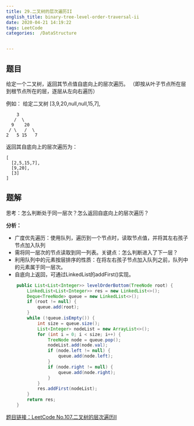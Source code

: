```yaml
---
title: 29.二叉树的层次遍历II
english_title: binary-tree-level-order-traversal-ii
date: 2020-04-21 14:19:22
tags: LeetCode
categories:  /DataStructure


---
```


## 题目

给定一个二叉树，返回其节点值自底向上的层次遍历。 （即按从叶子节点所在层到根节点所在的层，逐层从左向右遍历）

例如：
给定二叉树 [3,9,20,null,null,15,7],

```
    3
   /  \
  9    20
 / \   /  \
2   5 15   7
```
返回其自底向上的层次遍历为：
```
[
  [2,5,15,7],
  [9,20],
  [3]
]

```

## 题解

思考：怎么判断处于同一层次？怎么返回自底向上的层次遍历？

**分析：**

* 广度优先遍历：使用队列，遍历到一个节点时，读取节点值，并将其左右孩子节点加入队列
* 需将同一层次的节点读取到同一列表。关键点：怎么判断进入了下一层？
* 利用队列中的元素按层排序的性质：在将左右孩子节点加入队列之前，队列中的元素属于同一层次。
* 自底向上返回，可通过LinkedList的addFirst()实现。

```java
    public List<List<Integer>> levelOrderBottom(TreeNode root) {
        LinkedList<List<Integer>> res = new LinkedList<>();
        Deque<TreeNode> queue = new LinkedList<>();
        if (root != null) {
            queue.add(root);
        }
        while (!queue.isEmpty()) {
            int size = queue.size();
            List<Integer> nodeList = new ArrayList<>();
            for (int i = 0; i < size; i++) {
                TreeNode node = queue.pop();
                nodeList.add(node.val);
                if (node.left != null) {
                    queue.add(node.left);
                }
                if (node.right != null) {
                    queue.add(node.right);
                }
            }
            res.addFirst(nodeList);
        }
        return res;
    }
```



[题目链接：LeetCode No.107.二叉树的层次遍历II](https://leetcode-cn.com/problems/binary-tree-level-order-traversal-ii)